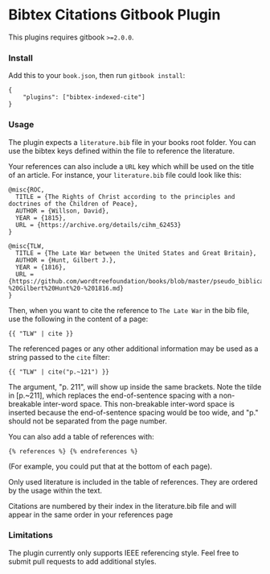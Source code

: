 Bibtex Citations Gitbook Plugin
==============

This plugins requires gitbook `>=2.0.0`.

### Install

Add this to your `book.json`, then run `gitbook install`:

```
{
    "plugins": ["bibtex-indexed-cite"]
}
```

### Usage

The plugin expects a `literature.bib` file in your books root folder. You can use the bibtex keys defined within the file to reference the literature.

Your references can also include a `URL` key which whill be used on the title of an article. For instance, your `literature.bib` file could look like this:

```
@misc{ROC,
  TITLE = {The Rights of Christ according to the principles and doctrines of the Children of Peace},
  AUTHOR = {Willson, David},
  YEAR = {1815},
  URL = {https://archive.org/details/cihm_62453}
}

@misc{TLW,
  TITLE = {The Late War between the United States and Great Britain},
  AUTHOR = {Hunt, Gilbert J.},
  YEAR = {1816},
  URL = {https://github.com/wordtreefoundation/books/blob/master/pseudo_biblical/The%20Late%20War%20-%20Gilbert%20Hunt%20-%201816.md}
}
```

Then, when you want to cite the reference to `The Late War` in the bib file, use the following in the content of a page:

```
{{ "TLW" | cite }}
```

The referenced pages or any other additional information may be used as a string passed to the `cite` filter:

```
{{ "TLW" | cite("p.~121") }}
```

The argument, "p. 211", will show up inside the same brackets. 
Note the tilde in [p.~211], which replaces the end-of-sentence spacing with a non-breakable inter-word space.
This non-breakable inter-word space is inserted because the end-of-sentence spacing would be too wide,
and "p." should not be separated from the page number.

You can also add a table of references with:

```
{% references %} {% endreferences %}
```

(For example, you could put that at the bottom of each page).

Only used literature is included in the table of references. They are ordered by the usage within the text.

Citations are numbered by their index in the literature.bib file and will appear in the same order in your references page

### Limitations

The plugin currently only supports IEEE referencing style.
Feel free to submit pull requests to add additional styles.

